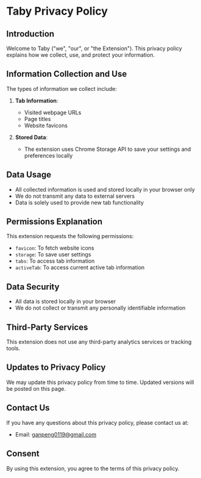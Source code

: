 # Taby Privacy Policy

## Introduction

Welcome to Taby ("we", "our", or "the Extension"). This privacy policy explains how we collect, use, and protect your information.

## Information Collection and Use

The types of information we collect include:

1. **Tab Information**:

   - Visited webpage URLs
   - Page titles
   - Website favicons

2. **Stored Data**:
   - The extension uses Chrome Storage API to save your settings and preferences locally

## Data Usage

- All collected information is used and stored locally in your browser only
- We do not transmit any data to external servers
- Data is solely used to provide new tab functionality

## Permissions Explanation

This extension requests the following permissions:

- `favicon`: To fetch website icons
- `storage`: To save user settings
- `tabs`: To access tab information
- `activeTab`: To access current active tab information

## Data Security

- All data is stored locally in your browser
- We do not collect or transmit any personally identifiable information

## Third-Party Services

This extension does not use any third-party analytics services or tracking tools.

## Updates to Privacy Policy

We may update this privacy policy from time to time. Updated versions will be posted on this page.

## Contact Us

If you have any questions about this privacy policy, please contact us at:

- Email: ganpeng0119@gmail.com

## Consent

By using this extension, you agree to the terms of this privacy policy.
